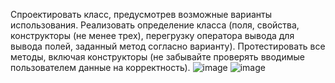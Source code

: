 Спроектировать класс, предусмотрев возможные варианты использования. Реализовать
определение класса (поля, свойства, конструкторы (не менее трех), перегрузку оператора
вывода для вывода полей, заданный метод согласно варианту). Протестировать все методы,
включая конструкторы (не забывайте проверять вводимые пользователем данные
на корректность).
![image](https://github.com/user-attachments/assets/ec36121d-78bc-464e-9edd-89ceaccfc5b0)
![image](https://github.com/user-attachments/assets/8665874a-64ad-415d-a9e7-8a45406e1513)
